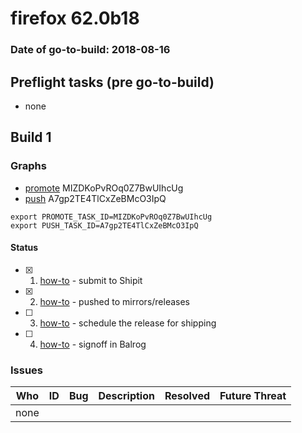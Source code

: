 # firefox 62.0b18

### Date of go-to-build: 2018-08-16

## Preflight tasks (pre go-to-build)
- none

## Build 1  

### Graphs
* [promote](https://tools.taskcluster.net/push-inspector/#/MIZDKoPvROq0Z7BwUIhcUg) MIZDKoPvROq0Z7BwUIhcUg
* [push](https://tools.taskcluster.net/push-inspector/#/A7gp2TE4TlCxZeBMcO3IpQ) A7gp2TE4TlCxZeBMcO3IpQ
```
export PROMOTE_TASK_ID=MIZDKoPvROq0Z7BwUIhcUg
export PUSH_TASK_ID=A7gp2TE4TlCxZeBMcO3IpQ
```


#### Status
- [x] 1.  [how-to](https://wiki.mozilla.org/Release:Release_Automation_on_Mercurial:Starting_a_Release#Submit_to_Ship_It)  - submit to Shipit
- [x] 2.  [how-to](https://github.com/mozilla-releng/releasewarrior-2.0/blob/master/docs/release-promotion/desktop/howto.md#push-artifacts-to-releases-directory)  - pushed to mirrors/releases
- [ ] 3.  [how-to](https://github.com/mozilla-releng/releasewarrior-2.0/blob/master/docs/release-promotion/desktop/howto.md#ship-the-release)  - schedule the release for shipping
- [ ] 4.  [how-to](https://github.com/mozilla-releng/releasewarrior-2.0/blob/master/docs/release-promotion/desktop/howto.md#obtain-sign-offs-for-changes)  - signoff in Balrog

### Issues
| Who                 | ID               | Bug                                                                 | Description                | Resolved                | Future Threat                |
| ------------------- | ---------------- | ------------------------------------------------------------------- | -------------------------- | ----------------------- | ---------------------------- |
| none | | | | | |

